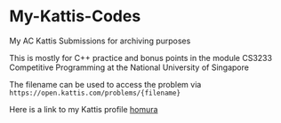# My-Kattis-Codes
My AC Kattis Submissions for archiving purposes

This is mostly for C++ practice and bonus points in the module CS3233 Competitive Programming at the National University of Singapore

The filename can be used to access the problem via `https://open.kattis.com/problems/{filename}`

Here is a link to my Kattis profile [homura](https://open.kattis.com/users/homura)
